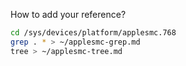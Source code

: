 How to add your reference?

```bash
cd /sys/devices/platform/applesmc.768
grep . * > ~/applesmc-grep.md
tree > ~/applesmc-tree.md
```